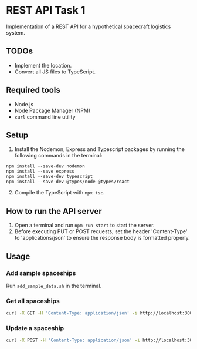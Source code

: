 # REST API Task 1

Implementation of a REST API for a hypothetical spacecraft logistics system.

## TODOs

* Implement the location.
* Convert all JS files to TypeScript.

## Required tools

* Node.js
* Node Package Manager (NPM)
* `curl` command line utility

## Setup

1. Install the Nodemon, Express and Typescript packages by running the following commands in the terminal:

```
npm install --save-dev nodemon
npm install --save express
npm install --save-dev typescript
npm install --save-dev @types/node @types/react
```
2. Compile the TypeScript with `npx tsc`.

## How to run the API server

1. Open a terminal and run `npm run start` to start the server.
2. Before executing PUT or POST requests, set the header 'Content-Type' to 'applications/json' to ensure the response body is formatted properly.

## Usage

### Add sample spaceships

Run `add_sample_data.sh` in the terminal.

### Get all spaceships

```bash
curl -X GET -H 'Content-Type: application/json' -i http://localhost:3000/spaceships
```

### Update a spaceship

```bash
curl -X POST -H 'Content-Type: application/json' -i http://localhost:3000/spaceships/update/1 --data '{"id": 1, "name": "Best Spacecraft One", "model": "Qwertytron 9000"}'
```
